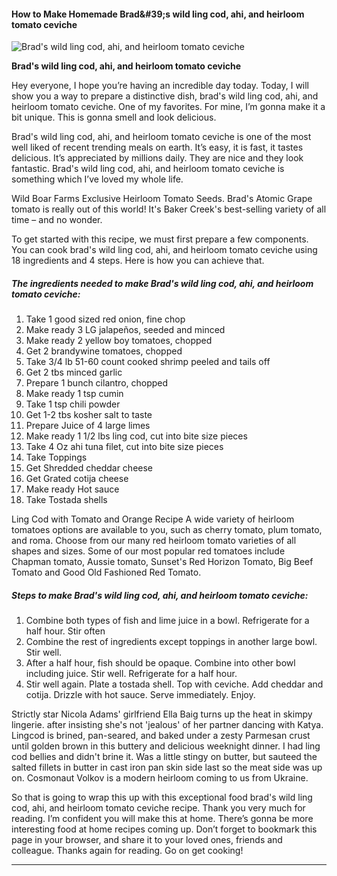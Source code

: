             

#### How to Make Homemade Brad&amp;#39;s wild ling cod, ahi, and heirloom tomato ceviche

![Brad's wild ling cod, ahi, and heirloom tomato ceviche](https://img-global.cpcdn.com/recipes/6e5711578f68f593/751x532cq70/brads-wild-ling-cod-ahi-and-heirloom-tomato-ceviche-recipe-main-photo.jpg)

**Brad's wild ling cod, ahi, and heirloom tomato ceviche**

Hey everyone, I hope you’re having an incredible day today. Today, I will show you a way to prepare a distinctive dish, brad's wild ling cod, ahi, and heirloom tomato ceviche. One of my favorites. For mine, I’m gonna make it a bit unique. This is gonna smell and look delicious.

Brad's wild ling cod, ahi, and heirloom tomato ceviche is one of the most well liked of recent trending meals on earth. It’s easy, it is fast, it tastes delicious. It’s appreciated by millions daily. They are nice and they look fantastic. Brad's wild ling cod, ahi, and heirloom tomato ceviche is something which I’ve loved my whole life.

Wild Boar Farms Exclusive Heirloom Tomato Seeds. Brad's Atomic Grape tomato is really out of this world! It's Baker Creek's best-selling variety of all time – and no wonder.

To get started with this recipe, we must first prepare a few components. You can cook brad's wild ling cod, ahi, and heirloom tomato ceviche using 18 ingredients and 4 steps. Here is how you can achieve that.

##### The ingredients needed to make Brad's wild ling cod, ahi, and heirloom tomato ceviche:

1.  Take 1 good sized red onion, fine chop
2.  Make ready 3 LG jalapeños, seeded and minced
3.  Make ready 2 yellow boy tomatoes, chopped
4.  Get 2 brandywine tomatoes, chopped
5.  Take 3/4 lb 51-60 count cooked shrimp peeled and tails off
6.  Get 2 tbs minced garlic
7.  Prepare 1 bunch cilantro, chopped
8.  Make ready 1 tsp cumin
9.  Take 1 tsp chili powder
10.  Get 1-2 tbs kosher salt to taste
11.  Prepare Juice of 4 large limes
12.  Make ready 1 1/2 lbs ling cod, cut into bite size pieces
13.  Take 4 Oz ahi tuna filet, cut into bite size pieces
14.  Take Toppings
15.  Get Shredded cheddar cheese
16.  Get Grated cotija cheese
17.  Make ready Hot sauce
18.  Take Tostada shells

Ling Cod with Tomato and Orange Recipe A wide variety of heirloom tomatoes options are available to you, such as cherry tomato, plum tomato, and roma. Choose from our many red heirloom tomato varieties of all shapes and sizes. Some of our most popular red tomatoes include Chapman tomato, Aussie tomato, Sunset's Red Horizon Tomato, Big Beef Tomato and Good Old Fashioned Red Tomato.

##### Steps to make Brad's wild ling cod, ahi, and heirloom tomato ceviche:

1.  Combine both types of fish and lime juice in a bowl. Refrigerate for a half hour. Stir often
2.  Combine the rest of ingredients except toppings in another large bowl. Stir well.
3.  After a half hour, fish should be opaque. Combine into other bowl including juice. Stir well. Refrigerate for a half hour.
4.  Stir well again. Plate a tostada shell. Top with ceviche. Add cheddar and cotija. Drizzle with hot sauce. Serve immediately. Enjoy.

Strictly star Nicola Adams' girlfriend Ella Baig turns up the heat in skimpy lingerie. after insisting she's not 'jealous' of her partner dancing with Katya. Lingcod is brined, pan-seared, and baked under a zesty Parmesan crust until golden brown in this buttery and delicious weeknight dinner. I had ling cod bellies and didn't brine it. Was a little stingy on butter, but sauteed the salted fillets in butter in cast iron pan skin side last so the meat side was up on. Cosmonaut Volkov is a modern heirloom coming to us from Ukraine.

So that is going to wrap this up with this exceptional food brad's wild ling cod, ahi, and heirloom tomato ceviche recipe. Thank you very much for reading. I’m confident you will make this at home. There’s gonna be more interesting food at home recipes coming up. Don’t forget to bookmark this page in your browser, and share it to your loved ones, friends and colleague. Thanks again for reading. Go on get cooking!

* * *